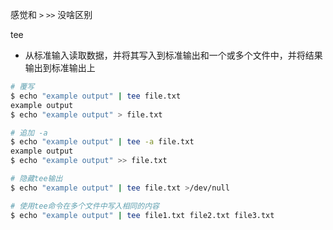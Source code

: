 感觉和 `>` `>>` 没啥区别

tee

- 从标准输入读取数据，并将其写入到标准输出和一个或多个文件中，并将结果输出到标准输出上

```bash
# 覆写
$ echo "example output" | tee file.txt
example output
$ echo "example output" > file.txt

# 追加 -a
$ echo "example output" | tee -a file.txt
example output
$ echo "example output" >> file.txt

# 隐藏tee输出
$ echo "example output" | tee file.txt >/dev/null

# 使用tee命令在多个文件中写入相同的内容
$ echo "example output" | tee file1.txt file2.txt file3.txt
```


